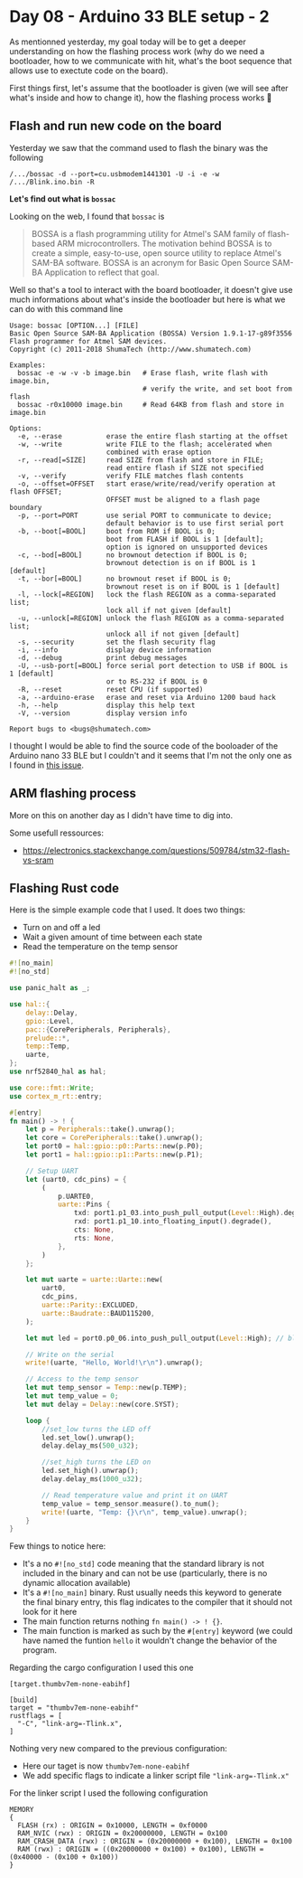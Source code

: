 # Day 08 - Arduino 33 BLE setup - 2

As mentionned yesterday, my goal today will be to get a deeper understanding on how the flashing process work (why do we need a bootloader, how to we communicate with hit, what's the boot sequence that allows use to exectute code on the board).

First things first, let's assume that the bootloader is given (we will see after what's inside and how to change it), how the flashing process works 🤔

## Flash and run new code on the board

Yesterday we saw that the command used to flash the binary was the following

```
/.../bossac -d --port=cu.usbmodem1441301 -U -i -e -w /.../Blink.ino.bin -R 
```

**Let's find out what is `bossac`** 

Looking on the web, I found that `bossac` is

> BOSSA is a flash programming utility for Atmel's SAM family of flash-based ARM microcontrollers. The motivation behind BOSSA is to create a simple, easy-to-use, open source utility to replace Atmel's SAM-BA software. BOSSA is an acronym for Basic Open Source SAM-BA Application to reflect that goal.

Well so that's a tool to interact with the board bootloader, it doesn't give use much informations about what's inside the bootloader but here is what we can do with this command line

```
Usage: bossac [OPTION...] [FILE]
Basic Open Source SAM-BA Application (BOSSA) Version 1.9.1-17-g89f3556
Flash programmer for Atmel SAM devices.
Copyright (c) 2011-2018 ShumaTech (http://www.shumatech.com)

Examples:
  bossac -e -w -v -b image.bin   # Erase flash, write flash with image.bin,
                                 # verify the write, and set boot from flash
  bossac -r0x10000 image.bin     # Read 64KB from flash and store in image.bin

Options:
  -e, --erase           erase the entire flash starting at the offset
  -w, --write           write FILE to the flash; accelerated when
                        combined with erase option
  -r, --read[=SIZE]     read SIZE from flash and store in FILE;
                        read entire flash if SIZE not specified
  -v, --verify          verify FILE matches flash contents
  -o, --offset=OFFSET   start erase/write/read/verify operation at flash OFFSET;
                        OFFSET must be aligned to a flash page boundary
  -p, --port=PORT       use serial PORT to communicate to device;
                        default behavior is to use first serial port
  -b, --boot[=BOOL]     boot from ROM if BOOL is 0;
                        boot from FLASH if BOOL is 1 [default];
                        option is ignored on unsupported devices
  -c, --bod[=BOOL]      no brownout detection if BOOL is 0;
                        brownout detection is on if BOOL is 1 [default]
  -t, --bor[=BOOL]      no brownout reset if BOOL is 0;
                        brownout reset is on if BOOL is 1 [default]
  -l, --lock[=REGION]   lock the flash REGION as a comma-separated list;
                        lock all if not given [default]
  -u, --unlock[=REGION] unlock the flash REGION as a comma-separated list;
                        unlock all if not given [default]
  -s, --security        set the flash security flag
  -i, --info            display device information
  -d, --debug           print debug messages
  -U, --usb-port[=BOOL] force serial port detection to USB if BOOL is 1 [default]
                        or to RS-232 if BOOL is 0
  -R, --reset           reset CPU (if supported)
  -a, --arduino-erase   erase and reset via Arduino 1200 baud hack
  -h, --help            display this help text
  -V, --version         display version info

Report bugs to <bugs@shumatech.com>
```

I thought I would be able to find the source code of the booloader of the Arduino nano 33 BLE but I couldn't and it seems that I'm not the only one as I found in [this issue](https://github.com/arduino/ArduinoCore-nRF528x-mbedos/issues/23).

## ARM flashing process

More on this on another day as I didn't have time to dig into.

Some usefull ressources:

- https://electronics.stackexchange.com/questions/509784/stm32-flash-vs-sram



## Flashing Rust code

Here is the simple example code that I used. It does two things:

- Turn on and off a led
- Wait a given amount of time between each state
- Read the temperature on the temp sensor

```Rust
#![no_main]
#![no_std]

use panic_halt as _;

use hal::{
    delay::Delay,
    gpio::Level,
    pac::{CorePeripherals, Peripherals},
    prelude::*,
    temp::Temp,
    uarte,
};
use nrf52840_hal as hal;

use core::fmt::Write;
use cortex_m_rt::entry;

#[entry]
fn main() -> ! {
    let p = Peripherals::take().unwrap();
    let core = CorePeripherals::take().unwrap();
    let port0 = hal::gpio::p0::Parts::new(p.P0);
    let port1 = hal::gpio::p1::Parts::new(p.P1);

    // Setup UART
    let (uart0, cdc_pins) = {
        (
            p.UARTE0,
            uarte::Pins {
                txd: port1.p1_03.into_push_pull_output(Level::High).degrade(),
                rxd: port1.p1_10.into_floating_input().degrade(),
                cts: None,
                rts: None,
            },
        )
    };

    let mut uarte = uarte::Uarte::new(
        uart0,
        cdc_pins,
        uarte::Parity::EXCLUDED,
        uarte::Baudrate::BAUD115200,
    );

    let mut led = port0.p0_06.into_push_pull_output(Level::High); // blue LED, active low

    // Write on the serial
    write!(uarte, "Hello, World!\r\n").unwrap();

    // Access to the temp sensor
    let mut temp_sensor = Temp::new(p.TEMP);
    let mut temp_value = 0;
    let mut delay = Delay::new(core.SYST);

    loop {
        //set_low turns the LED off
        led.set_low().unwrap();
        delay.delay_ms(500_u32);

        //set_high turns the LED on
        led.set_high().unwrap();
        delay.delay_ms(1000_u32);

        // Read temperature value and print it on UART
        temp_value = temp_sensor.measure().to_num();
        write!(uarte, "Temp: {}\r\n", temp_value).unwrap();
    }
}
```



Few things to notice here:

- It's a no `#![no_std]` code meaning that the standard library is not included in the binary and can not be use (particularly, there is no dynamic allocation available)
- It's a `#![no_main]` binary. Rust usually needs this keyword to generate the final binary entry, this flag indicates to the compiler that it should not look for it here
- The main function returns nothing `fn main() -> ! {}`.
- The main function is marked as such by the `#[entry]` keyword (we could have named the funtion `hello` it wouldn't change the behavior of the program.



Regarding the cargo configuration I used this one

```
[target.thumbv7em-none-eabihf]

[build]
target = "thumbv7em-none-eabihf"
rustflags = [
  "-C", "link-arg=-Tlink.x",
]
```

Nothing very new compared to the previous configuration:

- Here our taget is now `thumbv7em-none-eabihf`
- We add specific flags to indicate a linker script file `"link-arg=-Tlink.x"`

For the linker script I used the following configuration

```
MEMORY
{
  FLASH (rx) : ORIGIN = 0x10000, LENGTH = 0xf0000
  RAM_NVIC (rwx) : ORIGIN = 0x20000000, LENGTH = 0x100
  RAM_CRASH_DATA (rwx) : ORIGIN = (0x20000000 + 0x100), LENGTH = 0x100
  RAM (rwx) : ORIGIN = ((0x20000000 + 0x100) + 0x100), LENGTH = (0x40000 - (0x100 + 0x100))
}
```

